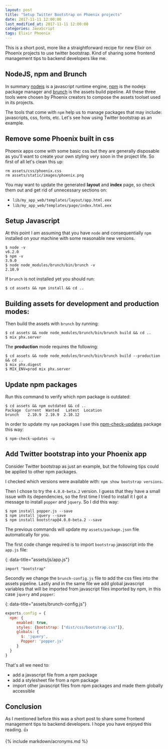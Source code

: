 ```yaml
---
layout: post
title: "Setup Twitter Bootstrap on Phoenix projects"
date: 2017-11-11 12:00:00
last_modified_at: 2017-11-11 12:00:00
categories: JavaScript
tags: Elixir Phoenix
---
```


This is a short post, more like a straightforward recipe for new Elixir on Phoenix projects to use twitter bootstrap. Kind of sharing some frontend management tips to backend developers like me.

## NodeJS, npm and Brunch

In summary [nodejs][nodejs] is a javascript runtime engine, [npm][npm] is the nodejs package manager and [brunch][brunch] is the assets build pipeline. All these three tools were chosen by Phoenix creators to compose the assets toolset used in its projects.

The tools that come with `npm` help us to manage packages that may include: javascripts, css, fonts, etc. Let's see how using Twitter bootstrap as an example.

## Remove some Phoenix built in css

Phoenix apps come with some basic css but they are generally disposable as you'll want to create your own styling very soon in the project life. So first of all let's clean this up:

```shell
rm assets/css/phoenix.css
rm assets/static/images/phoenix.png
```

You may want to update the generated **layout** and **index** page, so check them out and get rid of unnecessary sections on:

- `lib/my_app_web/templates/layout/app.html.eex`
- `lib/my_app_web/templates/page/index.html.eex`

## Setup Javascript

At this point I am assuming that you have `node` and consequentially `npm` installed on your machine with some reasonable new versions.

```shell
$ node -v
v6.2.0
$ npm -v
3.9.0
$ node node_modules/brunch/bin/brunch -v
2.10.9
```

If `brunch` is not installed yet you should run:

```shell
$ cd assets && npm install && cd ..
```

## Building assets for development and production modes:

Then build the assets with `brunch` by running:

```shell
$ cd assets && node node_modules/brunch/bin/brunch build && cd ..
$ mix phx.server
```

The **production** mode requires the following:

```shell
$ cd assets && node node_modules/brunch/bin/brunch build --production && cd ..
$ mix phx.digest
$ MIX_ENV=prod mix phx.server
```

## Update npm packages

Run this command to verify which npm package is outdated:

```shell
$ cd assets && npm outdated && cd ..
Package  Current  Wanted   Latest  Location
brunch    2.10.9  2.10.9  2.10.12
```

In order to update my `npm` packages I use this [npm-check-updates][npm-check-updates] package this way:

```shell
$ npm-check-updates -u
```

## Add Twitter bootstrap into your Phoenix app

Consider Twitter bootstrap as just an example, but the following tips could be applied to other npm packages.

I checked which versions were available with: `npm show bootstrap versions`.

Then I chose to try the `4.0.0-beta.2` version. I guess that they have a small issue with its dependencies, so the first time I tried to install it I got a message to install `popper` and `jquery`. So I did this way:

```shell
$ npm install popper.js --save
$ npm install jquery --save
$ npm install bootstrap@4.0.0-beta.2 --save
```

The previous commands will update my `assets/package.json` file automatically for you.

The first code change required is to import `bootstrap` javascript into the `app.js` file:

{: data-title="assets/js/app.js"}
```shell
import "bootstrap"
```

Secondly we change the `brunch-config.js` file to add the css files into the assets pipeline. Lastly and in the same file we add global javascript variables that will be imported from javascript files imported by npm, in this case `jquery` and `popper`:

{: data-title="assets/brunch-config.js"}
```javascript
exports.config = {
  npm: {
     enabled: true,
     styles: {bootstrap: ["dist/css/bootstrap.css"]},
     globals: {
       $: 'jquery',
       Popper: 'popper.js'
     }
  }
}
```

That's all we need to:
- add a javascript file from a npm package
- add a stylesheet file from a npm package
- import other javascript files from npm packages and made them globally accessible

## Conclusion

As I mentioned before this was a short post to share some frontend management tips to backend developers. I hope you have enjoyed this reading. 👍

{% include markdown/acronyms.md %}

[brunch]: http://brunch.io/ 'Brunch'
[nodejs]: https://nodejs.org/en/ 'Nodejs'
[npm]: https://www.npmjs.com/ 'NPM'
[npm-check-updates]: https://www.npmjs.com/package/npm-check-updates 'NPM check updates'

